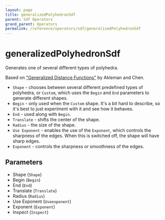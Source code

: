 ```yaml
---
layout: page
title: generalizedPolyhedronSdf
parent: Sdf Operators
grand_parent: Operators
permalink: /reference/operators/sdf/generalizedPolyhedronSdf
---
```


# generalizedPolyhedronSdf

Generates one of several different types of polyhedra.

Based on ["Generalized Distance Functions"](http://people.tamu.edu/~ergun/research/implicitmodeling/papers/sm99.pdf) by Akleman and Chen.

* `Shape` - chooses between several different predefined types of polyhedra, or `Custom`, which uses the `Begin` and `End` parameters to generate different shapes.
* `Begin` - only used when the `Custom` shape. It's a bit hard to describe, so it's best to just experiment with it and see how it behaves.
* `End` - used along with `Begin`.
* `Translate` - shifts the center of the shape.
* `Radius` - the size of the shape.
* `Use Exponent` - enables the use of the `Exponent`, which controls the sharpness of the edges. When this is switched off, the shape will have sharp edges.
* `Exponent` - controls the sharpness or smoothness of the edges.

## Parameters

* Shape (`Shape`)
* Begin (`Begin`)
* End (`End`)
* Translate (`Translate`)
* Radius (`Radius`)
* Use Exponent (`Useexponent`)
* Exponent (`Exponent`)
* Inspect (`Inspect`)
